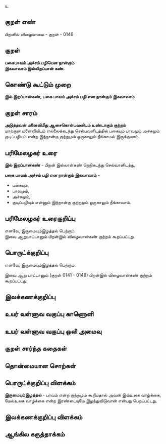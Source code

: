 உ

## குறள் எண் 

பிறனில் விழையாமை - குறள் - 0146  

## குறள் 

**பகைபாவம் அச்சம் பழியென நான்கும்  
இகவாவாம் இல்லிறப்பான் கண்.** 

## கொண்டு கூட்டும் முறை

**இல் இறப்பான்கண், பகை பாவம் அச்சம் பழி என நான்கும் இகவாவாம்**

## குறள் சாரம் 

**அடுத்தவன் மனைவிமீது ஆசைகொள்பவனிடம் உண்டாகும் குற்றம்**  
மாற்றான் மனைவியிடம் எல்லைக்கடந்து செல்பவனிடத்தில் பகையும் பாவமும் அச்சமும் குடிப்பழியும் என்ற இந்நான்கு குற்றமும் ஒருகாலும் நீங்காமல் இருக்குமாம்.  

## பரிமேலழகர் உரை

**இல் இறப்பான்கண்** - பிறன் இல்லாள்கண் நெறிகடந்து செல்வானிடத்து,  

**பகை பாவம் அச்சம் பழி என நான்கும் இகவாவாம்** -  
* பகையும்,  
* பாவமும்,  
* அச்சமும்,  
* குடிப்பழியும் என்னும் இந்நான்கு குற்றமும் ஒருகாலும் நீங்காவாம்.

## பரிமேலழகர் உரைகுறிப்பு   

எனவே, இருமையும்இழத்தல் பெற்றாம்.  
இவை ஆறுபாட்டானும் பிறன்இல் விழைவான்கண் குற்றம் கூறப்பட்டது.  

## பொருட்க்குறிப்பு 

எனவே, இருமையும்இழத்தல் பெற்றாம்.  

இவை ஆறு பாட்டானும் (குறள் 0141 - 0146) பிறன்இல் விழைவான்கண் குற்றம் கூறப்பட்டது.   

## இலக்கணக்குறிப்பு  


## உயர் வள்ளுவ வகுப்பு காணொளி


## உயர் வள்ளுவ வகுப்பு ஒலி அமைவு 

 
## குறள் சார்ந்த கதைகள் 


## தொன்மையான சொற்கள்


## பொருட்க்குறிப்பு விளக்கம்

**இருமையும்இழத்தல்** - பாவம் என்ற குற்றமும் கூறியதால் அவன் இவ்உலக வாழ்க்கை, மேல்உலக வாழ்க்கை என்ற இரண்டையுமே இழந்துவிடுவான் என்பது பெறப்பட்டது.  

## இலக்கணக்குறிப்பு விளக்கம்


## ஆங்கில கருத்தாக்கம் 


